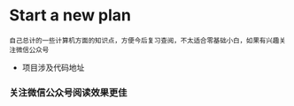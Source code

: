 # Start a new plan
    自己总计的一些计算机方面的知识点，方便今后复习查阅，不太适合零基础小白，如果有兴趣关注微信公众号
- 项目涉及代码地址 
    
### 关注微信公众号阅读效果更佳
 
